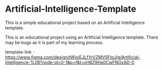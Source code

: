 # Artificial-Intelligence-Template
This is a simple educational project based on an Artificial Intelligence template.


This is an educational project using an Artificial Intelligence template. There may be bugs as it is part of my learning process.


template-link : https://www.figma.com/design/tWjxiEJLfYrVZMV5FtoJlg/Artificial-Intelligence-%2B?node-id=0-1&p=f&t=xH6Z9Ha0CwFNGxAD-0
